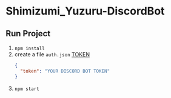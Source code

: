 # Shimizumi_Yuzuru-DiscordBot

## Run Project
1. `npm install`
1. create a file `auth.json` [TOKEN](https://discordapp.com/developers/applications/me)
	```JSON
	{
	  "token": "YOUR DISCORD BOT TOKEN"
	}
	```
2. `npm start`


